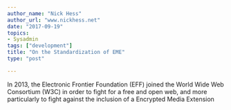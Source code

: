 ```yaml
---
author_name: "Nick Hess"
author_url: "www.nickhess.net"
date: "2017-09-19"
topics: 
- Sysadmin
tags: ["development"]
title: "On the Standardization of EME"
type: "post"

---
```


<p>In 2013, the Electronic Frontier Foundation (EFF) joined the World Wide Web Consortium (W3C) in order to fight for a free and open web, and more particularly to fight against the inclusion of a Encrypted Media Extension</p>

<!--more-->

